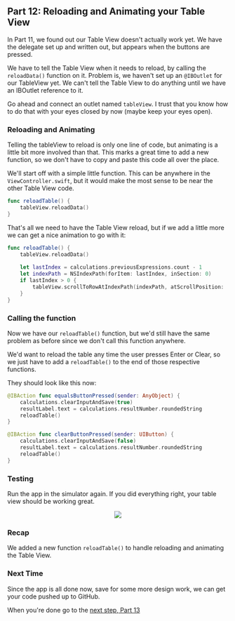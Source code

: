 ## Part 12: Reloading and Animating your Table View

In Part 11, we found out our Table View doesn't actually work yet. We have the delegate set up and written out, but appears when the buttons are pressed.

We have to tell the Table View when it needs to reload, by calling the `reloadData()` function on it. Problem is, we haven't set up an `@IBOutlet` for our TableView yet. We can't tell the Table View to do anything until we have an IBOutlet reference to it.

Go ahead and connect an outlet named `tableView`. I trust that you know how to do that with your eyes closed by now (maybe keep your eyes open).

### Reloading and Animating
Telling the tableView to reload is only one line of code, but animating is a little bit more involved than that. This marks a great time to add a new function, so we don't have to copy and paste this code all over the place.

We'll start off with a simple little function. This can be anywhere in the `ViewController.swift`, but it would make the most sense to be near the other Table View code.

```swift
func reloadTable() {
    tableView.reloadData()
}
```

That's all we need to have the Table View reload, but if we add a little more we can get a nice animation to go with it:

```swift
func reloadTable() {
    tableView.reloadData()
    
    let lastIndex = calculations.previousExpressions.count - 1
    let indexPath = NSIndexPath(forItem: lastIndex, inSection: 0)
    if lastIndex > 0 {
        tableView.scrollToRowAtIndexPath(indexPath, atScrollPosition: .Bottom, animated: true)
    }
}
```

### Calling the function

Now we have our `reloadTable()` function, but we'd still have the same problem as before since we don't call this function anywhere.

We'd want to reload the table any time the user presses Enter or Clear, so we just have to add a `reloadTable()` to the end of those respective functions.

They should look like this now:

```swift
@IBAction func equalsButtonPressed(sender: AnyObject) {
    calculations.clearInputAndSave(true)
    resultLabel.text = calculations.resultNumber.roundedString
    reloadTable()
}

@IBAction func clearButtonPressed(sender: UIButton) {
    calculations.clearInputAndSave(false)
    resultLabel.text = calculations.resultNumber.roundedString
    reloadTable()
}
```

### Testing
Run the app in the simulator again. If you did everything right, your table view should be working great.

<p align="center"> <img src="/assets/calculator/P12/screenshot1.gif" align="center"> </p>

### Recap
We added a new function `reloadTable()` to handle reloading and animating the Table View.

### Next Time
Since the app is all done now, save for some more design work, we can get your code pushed up to GitHub.

When you're done go to the <a href="#top" onclick="setCalculatorTutorial(13)">next step, Part 13</a>
